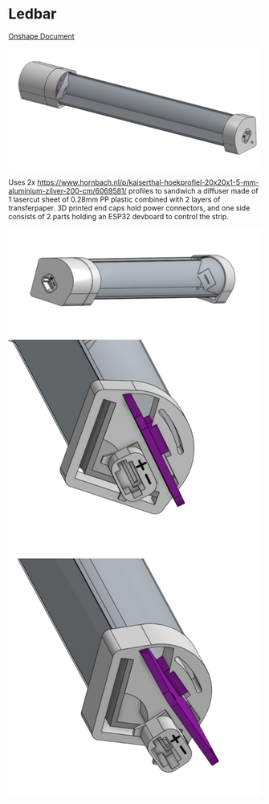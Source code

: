 # Ledbar

[Onshape Document](https://cad.onshape.com/documents/6d58b01003095d4db1c09874/w/39b8cdf919015057da4c3701/e/dbecf34fd1b553dc5e3d9084?renderMode=0&uiState=65b7a7fc75a8a5702fdba146)

![](render1.png)

Uses 2x https://www.hornbach.nl/p/kaiserthal-hoekprofiel-20x20x1-5-mm-aluminium-zilver-200-cm/6069581/ profiles
to sandwich a diffuser made of 1 lasercut sheet of 0.28mm PP plastic combined with 2 layers of transferpaper.
3D printed end caps hold power connectors, and one side consists of 2 parts holding an ESP32 devboard to control the strip.

![](render2.png)
![](detail1.png)
![](detail2.png)